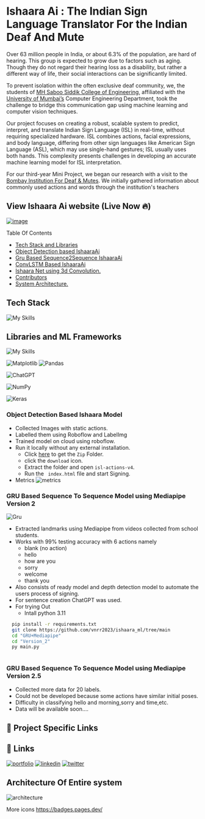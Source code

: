 
# Ishaara Ai : The Indian Sign Language Translator For the Indian Deaf And Mute

Over 63 million people in India, or about 6.3% of the population, are hard of hearing. This group is expected to grow due to factors such as aging. Though they do not regard their hearing loss as a disability, but rather a different way of life, their social interactions can be significantly limited.

To prevent isolation within the often exclusive deaf community, we, the students of [MH Saboo Siddik College of Engineering](https://www.mhssce.ac.in/), affiliated with the [University of Mumbai’s](https://mu.ac.in/) Computer Engineering Department, took the challenge to bridge this communication gap using machine learning and computer vision techniques.

Our project focuses on creating a robust, scalable system to predict, interpret, and translate Indian Sign Language (ISL) in real-time, without requiring specialized hardware. ISL combines actions, facial expressions, and body language, differing from other sign languages like American Sign Language (ASL), which may use single-hand gestures; ISL usually uses both hands. This complexity presents challenges in developing an accurate machine learning model for ISL interpretation.

For our third-year Mini Project, we began our research with a visit to the [Bombay Institution For Deaf & Mutes](https://www.justdial.com/Mumbai/Bombay-Institute-For-The-Deaf-Mutes-Opposite-Mazgaon-Court-Mazgaon/022P860275_BZDET). We initially gathered information about commonly used actions and words through the institution's teachers

## View Ishaara Ai website (Live Now 🔥)
[![image](https://img.shields.io/badge/IshaaraAi-red?style=flat)](https://ishaara.netlify.app/)

Table Of Contents
- [Tech Stack and Libraries](https://github.com/vnrr2023/ishaara_ml/tree/main?tab=readme-ov-file#tech-stack)
- [Object Detection based IshaaraAi](https://github.com/vnrr2023/ishaara_ml/tree/main?tab=readme-ov-file#object-detection-based-ishaara-model)
- [Gru Based Sequence2Sequence IshaaraAi](https://github.com/vnrr2023/ishaara_ml/tree/main?tab=readme-ov-file#gru-based-sequence-to-sequence-model-using-mediapipe-version-2)
- [ConvLSTM Based IshaaraAi](#)
- [Ishaara Net using 3d Convolution.](#)
- [Contributors](#)
- [System Architecture.](#)


## Tech Stack

![My Skills](https://skillicons.dev/icons?i=python,javascript,react,tailwind,netlify&perline=10)
## Libraries and ML Frameworks
![My Skills](https://skillicons.dev/icons?i=tensorflow,pytorch,sklearn,&perline=10)
 
![Matplotlib](https://img.shields.io/badge/Matplotlib-%23ffffff.svg?style=for-the-badge&logo=Matplotlib&logoColor=black) 
![Pandas](https://img.shields.io/badge/pandas-%23150458.svg?style=for-the-badge&logo=pandas&logoColor=white)

![ChatGPT](https://img.shields.io/badge/chatGPT-74aa9c?style=for-the-badge&logo=openai&logoColor=white)

![NumPy](https://img.shields.io/badge/numpy-%23013243.svg?style=for-the-badge&logo=numpy&logoColor=white)

![Keras](https://img.shields.io/badge/Keras-%23D00000.svg?style=for-the-badge&logo=Keras&logoColor=white)

### Object Detection Based Ishaara Model
* Collected Images with static actions.
* Labelled them using Roboflow and LabelImg
* Trained model on cloud using roboflow.
* Run it locally without any external installation.
   - Click [here](https://github.com/vnrr2023/ishaara_ml/blob/main/RCNN%2Broboflow/sampleApp%20(1).zip) to get the ```Zip``` Folder.
   - click the ```download``` icon.
   - Extract the folder and open ```isl-actions-v4```.
   - Run the ``` index.html``` file and start Signing.
* Metrics
  ![metrics](https://github.com/vnrr2023/ishaara_ml/blob/main/RCNN+roboflow/metrics/metrics.png?raw=true)

###  GRU Based Sequence To Sequence Model using Mediapipe Version 2
![Gru](https://github.com/vnrr2023/ishaara_ml/blob/main/GIFS/rnn.gif?raw=true)
- Extracted landmarks using Mediapipe from videos collected from school students.
- Works with 99% testing accuracy with 6 actions namely 
  + blank (no action)
  + hello
  + how are you
  + sorry
  + welcome
  + thank you
- Also consists of ready model and depth detection model to automate the users process of signing.
- For sentence creation ChatGPT was used.
- For trying Out 
  + Intall python 3.11
```bash
  pip install -r requirements.txt
  git clone https://github.com/vnrr2023/ishaara_ml/tree/main
  cd "GRU+Mediapipe"
  cd "Version_2"
  py main.py
 
```

### GRU Based Sequence To Sequence Model using Mediapipe Version 2.5
- Collected more data  for 20 labels.
- Could not be developed because some actions have similar initial poses.
- Difficulty in classifying hello and morning,sorry and time,etc.
- Data will be available soon....


## 🔗 Project Specific Links 


## 🔗 Links
[![portfolio](https://img.shields.io/badge/website-000000?style=for-the-badge&logo=About.me&logoColor=white)]("https://ishaara.netlify.app/")
[![linkedin](https://img.shields.io/badge/linkedin-0A66C2?style=for-the-badge&logo=linkedin&logoColor=white)](https://www.linkedin.com/)
[![twitter](https://img.shields.io/badge/twitter-1DA1F2?style=for-the-badge&logo=twitter&logoColor=white)](https://twitter.com/)

## Architecture Of Entire system
  ![architecture](https://github.com/vnrr2023/ishaara_ml/blob/main/RCNN+roboflow/architecture%20.gif?raw=true)

More icons
https://badges.pages.dev/
